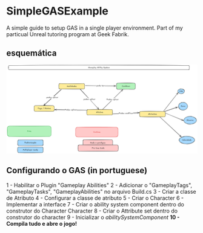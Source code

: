 # SimpleGASExample
A simple guide to setup GAS in a single player environment. Part of my particual Unreal tutoring program at Geek Fabrik.

## esquemática
![Esquemática](https://github.com/CordeiroAndre/SimpleGASExample/blob/main/GASConcept.png)


## Configurando o GAS (in portuguese)
1 - Habilitar o Plugin "Gameplay Abilities"
2 - Adicionar o "GameplayTags", "GameplayTasks", "GameplayAbilities" no arquivo Build.cs
3 - Criar a classe de Atributo 
4 - Configurar a classe de atributo
5 - Criar o Character 
6 - Implementar a interface
7 - Criar o ability system component dentro do construtor do Character Character
8 - Criar o Attribute set dentro do construtor do character 
9 - Inicializar o *abilitySystemComponent*
**10 - Compila tudo e abre o jogo!** 